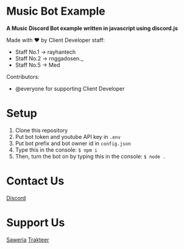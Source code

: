 # Music Bot Example
  **A Music Discord Bot example written in javascript using discord.js**
  
  Made with ♥ by Client Developer staff: 
  - Staff No.1 -> rayhantech
  - Staff No.2 -> rnggadosen._
  - Staff No.5 -> Med
  
  Contributors:
  - @everyone for supporting Client Developer
  
# Setup
  1. Clone this repository
  2. Put bot token and youtube API key in `.env`
  3. Put bot prefix and bot owner id in `config.json`
  4. Type this in the console: `$ npm i`
  5. Then, turn the bot on by typing this in the console: `$ node .`
  
# Contact Us
 [Discord](https://clidev.my.id/discord)
 
# Support Us
 [Saweria](https://clidev.my.id/donate/saweria)
 [Trakteer](https://clidev.my.id/donate/trakteer)
